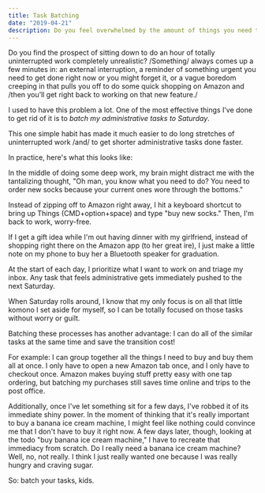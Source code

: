 ```yaml
---
title: Task Batching
date: "2019-04-21"
description: Do you feel overwhelmed by the amount of things you need to get done?
---
```


Do you find the prospect of sitting down to do an hour of totally uninterrupted work completely unrealistic? /Something/ always comes up a few minutes in: an external interruption, a reminder of something urgent you need to get done right now or you might forget it, or a vague boredom creeping in that pulls you off to do some quick shopping on Amazon and /then you’ll get right back to working on that new feature./

I used to have this problem a lot. One of the most effective things I’ve done to get rid of it is to _batch my administrative tasks to Saturday_.

This one simple habit has made it much easier to do long stretches of uninterrupted work /and/ to get shorter administrative tasks done faster.

In practice, here's what this looks like:

In the middle of doing some deep work, my brain might distract me with the tantalizing thought, "Oh man, you know what you need to do? You need to order new socks because your current ones wore through the bottoms."

Instead of zipping off to Amazon right away, I hit a keyboard shortcut to bring up Things (CMD+option+space) and type "buy new socks." Then, I'm back to work, worry-free.

If I get a gift idea while I'm out having dinner with my girlfriend, instead of shopping right there on the Amazon app (to her great ire), I just make a little note on my phone to buy her a Bluetooth speaker for graduation.

At the start of each day, I prioritize what I want to work on and triage my inbox. Any task that feels administrative gets immediately pushed to the next Saturday.

When Saturday rolls around, I know that my only focus is on all that little komono I set aside for myself, so I can be totally focused on those tasks without worry or guilt.

Batching these processes has another advantage: I can do all of the similar tasks at the same time and save the transition cost!

For example: I can group together all the things I need to buy and buy them all at once. I only have to open a new Amazon tab once, and I only have to checkout once. Amazon makes buying stuff pretty easy with one tap ordering, but batching my purchases still saves time online and trips to the post office.

Additionally, once I've let something sit for a few days, I've robbed it of its immediate shiny power. In the moment of thinking that it's really important to buy a banana ice cream machine, I might feel like nothing could convince me that I don't have to buy it right now. A few days later, though, looking at the todo "buy banana ice cream machine," I have to recreate that immediacy from scratch. Do I really need a banana ice cream machine? Well, no, not really. I think I just really wanted one because I was really hungry and craving sugar.

So: batch your tasks, kids.
